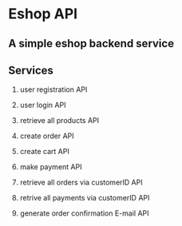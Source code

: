 # Eshop API

## A simple eshop backend service

## Services

1. user registration API

2. user login API

3. retrieve all products API

4. create order API

5. create cart API

6. make payment API

7. retrieve all orders via customerID API

8. retrive all payments via customerID API

9. generate order confirmation E-mail API
